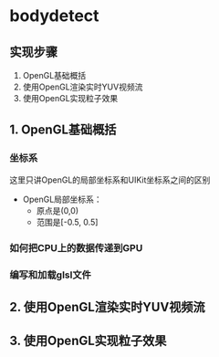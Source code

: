 # bodydetect

## 实现步骤
1. OpenGL基础概括
2. 使用OpenGL渲染实时YUV视频流
3. 使用OpenGL实现粒子效果

## 1. OpenGL基础概括
### 坐标系
这里只讲OpenGL的局部坐标系和UIKit坐标系之间的区别

* OpenGL局部坐标系：
	* 原点是(0,0)
	* 范围是[-0.5, 0.5]

### 如何把CPU上的数据传递到GPU

### 编写和加载glsl文件

## 2. 使用OpenGL渲染实时YUV视频流


## 3. 使用OpenGL实现粒子效果


